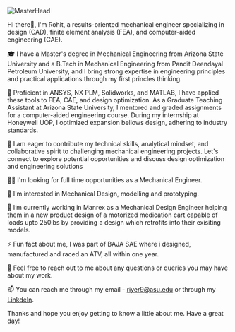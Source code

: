 ![MasterHead](https://c8.alamy.com/comp/2R9XWT6/transport-transportation-railway-locomotives-steam-locomotive-technics-steerage-working-drawing-artists-copyright-has-not-to-be-cleared-2R9XWT6.jpg)

Hi there👋, 
I'm Rohit, a results-oriented mechanical engineer specializing in design (CAD), finite element analysis (FEA), and computer-aided engineering (CAE). 

🎓 I have a Master's degree in Mechanical Engineering from Arizona State University and a B.Tech in Mechanical Engineering from Pandit Deendayal Petroleum University, and I bring strong expertise in engineering principles and practical applications through my first princles thinking.

🦾 Proficient in ANSYS, NX PLM, Solidworks, and MATLAB, I have applied these tools to FEA, CAE, and design optimization. As a Graduate Teaching Assistant at Arizona State University, I mentored and graded assignments for a computer-aided engineering course. During my internship at Honeywell UOP, I optimized expansion bellows design, adhering to industry standards.

👷 I am eager to contribute my technical skills, analytical mindset, and collaborative spirit to challenging mechanical engineering projects. Let's connect to explore potential opportunities and discuss design optimization and engineering solutions

👩‍💻 I'm looking for full time opportunities as a Mechanical Engineer.

🧠 I'm interested in Mechanical Design, modelling and prototyping.

🔭 I’m currently working in Manrex as a Mechanical Design Engineer helping them in a new product design of a motorized medication cart capable of loads upto 250lbs by providing a design which retrofits into their exisiting models. 

⚡ Fun fact about me, I was part of BAJA SAE where i designed, manufactured and raced an ATV, all within one year. 

💬 Feel free to reach out to me about any questions or queries you may have about my work.

📫 You can reach me through my email - riyer9@asu.edu or through my [LinkdeIn](https://www.linkedin.com/in/rohit-iyer-1ba693145/). 

Thanks and hope you enjoy getting to know a little about me. Have a great day!
